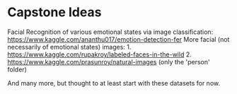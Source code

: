 # Capstone Ideas

Facial Recognition of various emotional states via image classification: https://www.kaggle.com/ananthu017/emotion-detection-fer
    More facial (not necessarily of emotional states) images: 
    1. https://www.kaggle.com/rupakroy/labeled-faces-in-the-wild
    2. https://www.kaggle.com/prasunroy/natural-images (only the 'person' folder)
   
And many more, but thought to at least start with these datasets for now.